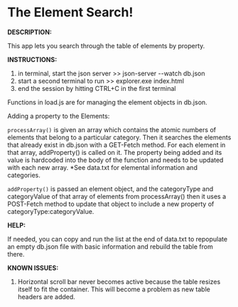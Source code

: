 
# The Element Search!

**DESCRIPTION:**

This app lets you search through the table of elements by property.


**INSTRUCTIONS:**
1. in terminal, start the json server >> json-server --watch db.json
2. start a second terminal to run >> explorer.exe index.html
3. end the session by hitting CTRL+C in the first terminal


Functions in load.js are for managing the element objects in db.json.

Adding a property to the Elements:

`processArray()` 
    is given an array which contains the atomic numbers of elements that belong to a particular category. Then it searches the elements that already exist in db.json with a GET-Fetch method. For each element in that array, addProperty() is called on it. The property being added and its value is hardcoded into the body of the function and needs to be updated with each new array. 
*See data.txt for elemental information and categories.

`addProperty()` 
    is passed an element object, and the categoryType and categoryValue of that array of elements from processArray() then it uses a POST-Fetch method to update that object to include a new property of categoryType:categoryValue.


**HELP:**

If needed, you can copy and run the list at the end of data.txt to repopulate an empty db.json file with basic information and rebuild the table from there.




**KNOWN ISSUES:**

1. Horizontal scroll bar never becomes active because the table resizes itself to fit the container. This will become a problem as new table headers are added.
